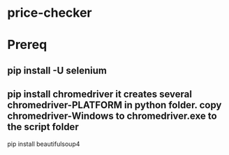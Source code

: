 # price-checker
 
# Prereq

pip install -U selenium
-------------------------
pip install chromedriver
it creates several chromedriver-PLATFORM in python folder.
copy chromedriver-Windows to chromedriver.exe to the script folder
-------------------
pip install beautifulsoup4

